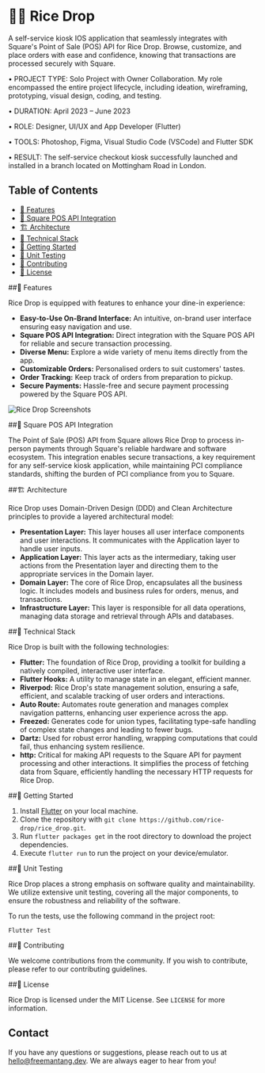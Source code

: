 # 🍚🎤 Rice Drop

A self-service kiosk IOS application that seamlessly integrates with Square's Point of Sale (POS) API for Rice Drop. Browse, customize, and place orders with ease and confidence, knowing that transactions are processed securely with Square.

• PROJECT TYPE: Solo Project with Owner Collaboration. My role encompassed the entire project lifecycle, including ideation, wireframing,
  prototyping, visual design, coding, and testing.
  
• DURATION: April 2023 – June 2023

• ROLE: Designer, UI/UX and App Developer (Flutter)

• TOOLS: Photoshop, Figma, Visual Studio Code (VSCode) and Flutter SDK

• RESULT: The self-service checkout kiosk successfully launched and installed in a branch located on Mottingham Road in London.

## Table of Contents

- [🌟 Features](#features)
- [🔗 Square POS API Integration](#square-pos-api-integration)
- [🏗️ Architecture](#architecture)
- [🔧 Technical Stack](#technical-stack)
- [🚀 Getting Started](#getting-started)
- [🧪  Unit Testing](#unit-testing)
- [🤝 Contributing](#contributing)
- [📝 License](#license)

##🌟 Features 

Rice Drop is equipped with features to enhance your dine-in experience:

- **Easy-to-Use On-Brand Interface:** An intuitive, on-brand user interface ensuring easy navigation and use.
- **Square POS API Integration:** Direct integration with the Square POS API for reliable and secure transaction processing.
- **Diverse Menu:** Explore a wide variety of menu items directly from the app.
- **Customizable Orders:** Personalised orders to suit customers' tastes.
- **Order Tracking:** Keep track of orders from preparation to pickup.
- **Secure Payments:** Hassle-free and secure payment processing powered by the Square POS API.

![Rice Drop Screenshots](assets/screenshots/rice_drop.png)

##🔗 Square POS API Integration

The Point of Sale (POS) API from Square allows Rice Drop to process in-person payments through Square's reliable hardware and software ecosystem. This integration enables secure transactions, a key requirement for any self-service kiosk application, while maintaining PCI compliance standards, shifting the burden of PCI compliance from you to Square.

##🏗️ Architecture

Rice Drop uses Domain-Driven Design (DDD) and Clean Architecture principles to provide a layered architectural model:

- **Presentation Layer:** This layer houses all user interface components and user interactions. It communicates with the Application layer to handle user inputs.
- **Application Layer:** This layer acts as the intermediary, taking user actions from the Presentation layer and directing them to the appropriate services in the Domain layer.
- **Domain Layer:** The core of Rice Drop, encapsulates all the business logic. It includes models and business rules for orders, menus, and transactions.
- **Infrastructure Layer:** This layer is responsible for all data operations, managing data storage and retrieval through APIs and databases.

##🔧 Technical Stack

Rice Drop is built with the following technologies:

- **Flutter:** The foundation of Rice Drop, providing a toolkit for building a natively compiled, interactive user interface.
- **Flutter Hooks:** A utility to manage state in an elegant, efficient manner.
- **Riverpod:** Rice Drop's state management solution, ensuring a safe, efficient, and scalable tracking of user orders and interactions.
- **Auto Route:** Automates route generation and manages complex navigation patterns, enhancing user experience across the app.
- **Freezed:** Generates code for union types, facilitating type-safe handling of complex state changes and leading to fewer bugs.
- **Dartz:** Used for robust error handling, wrapping computations that could fail, thus enhancing system resilience.
- **http:** Critical for making API requests to the Square API for payment processing and other interactions. It simplifies the process of fetching data from Square, efficiently handling the necessary HTTP requests for Rice Drop.


##🚀 Getting Started

1. Install [Flutter](https://flutter.dev/docs/get-started/install) on your local machine.
2. Clone the repository with `git clone https://github.com/rice-drop/rice_drop.git`.
3. Run `flutter packages get` in the root directory to download the project dependencies.
4. Execute `flutter run` to run the project on your device/emulator.

##🧪 Unit Testing

Rice Drop places a strong emphasis on software quality and maintainability. We utilize extensive unit testing, covering all the major components, to ensure the robustness and reliability of the software. 

To run the tests, use the following command in the project root:

`Flutter Test`

##🤝 Contributing

We welcome contributions from the community. If you wish to contribute, please refer to our contributing guidelines.

##📝 License

Rice Drop is licensed under the MIT License. See `LICENSE` for more information.

## Contact 

If you have any questions or suggestions, please reach out to us at <hello@freemantang.dev>. We are always eager to hear from you!
